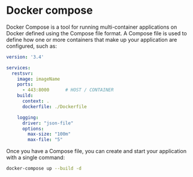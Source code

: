 # Docker compose 

Docker Compose is a tool for running multi-container applications on Docker defined using
the Compose file format. A Compose file is used to define how one or more containers that 
make up your application are configured, such as:

```yml
version: '3.4'

services:
  restsvr:
    image: imageName
    ports:
      - 443:8000      # HOST / CONTAINER
    build:
      context: .
      dockerfile: ./Dockerfile

    logging:
      driver: "json-file"
      options:
        max-size: "100m"
        max-file: "5"
```
Once you have a Compose file, you can create and start your application with a single command:

```sh
docker-compose up --build -d
```

<!--  Script to show the footer   -->
<html>
<script
    src="https://code.jquery.com/jquery-3.3.1.js"
    integrity="sha256-2Kok7MbOyxpgUVvAk/HJ2jigOSYS2auK4Pfzbm7uH60="
    crossorigin="anonymous">
</script>
<script>
$(function(){
  $("#footer").load("../../footers/footer.html");
});
</script>
<body>
<div id="footer"></div>
</body>
</html>
